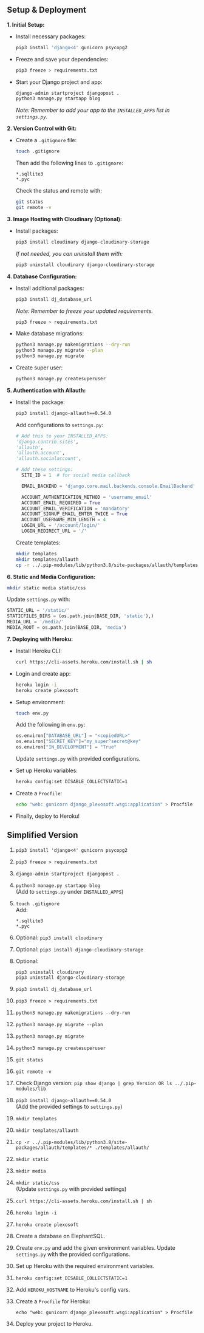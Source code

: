 ## Setup & Deployment

**1. Initial Setup:**

- Install necessary packages:
  ```bash
  pip3 install 'django<4' gunicorn psycopg2
  ```

- Freeze and save your dependencies:
  ```bash
  pip3 freeze > requirements.txt
  ```

- Start your Django project and app:
  ```bash
  django-admin startproject djangopost .
  python3 manage.py startapp blog
  ```

  *Note: Remember to add your app to the `INSTALLED_APPS` list in `settings.py`.*

**2. Version Control with Git:**

- Create a `.gitignore` file:
  ```bash
  touch .gitignore
  ```

  Then add the following lines to `.gitignore`:
  ```
  *.sqllite3
  *.pyc
  ```

  Check the status and remote with:
  ```bash
  git status
  git remote -v
  ```

**3. Image Hosting with Cloudinary (Optional):**

- Install packages:
  ```bash
  pip3 install cloudinary django-cloudinary-storage
  ```

  *If not needed, you can uninstall them with:*
  ```bash
  pip3 uninstall cloudinary django-cloudinary-storage
  ```

**4. Database Configuration:**

- Install additional packages:
  ```bash
  pip3 install dj_database_url
  ```

  *Note: Remember to freeze your updated requirements.*
  ```bash
  pip3 freeze > requirements.txt
  ```

- Make database migrations:
  ```bash
  python3 manage.py makemigrations --dry-run
  python3 manage.py migrate --plan
  python3 manage.py migrate
  ```

- Create super user:
  ```bash
  python3 manage.py createsuperuser
  ```

**5. Authentication with Allauth:**

- Install the package:
  ```bash
  pip3 install django-allauth==0.54.0
  ```

  Add configurations to `settings.py`:
  ```python
  # Add this to your INSTALLED_APPS:
  'django.contrib.sites',
  'allauth',
  'allauth.account',
  'allauth.socialaccount',

  # Add these settings:
    SITE_ID = 1  # for social media callback

    EMAIL_BACKEND = 'django.core.mail.backends.console.EmailBackend'

    ACCOUNT_AUTHENTICATION_METHOD = 'username_email'
    ACCOUNT_EMAIL_REQUIRED = True
    ACCOUNT_EMAIL_VERIFICATION = 'mandatory'
    ACCOUNT_SIGNUP_EMAIL_ENTER_TWICE = True
    ACCOUNT_USERNAME_MIN_LENGTH = 4
    LOGIN_URL = '/account/login/'
    LOGIN_REDIRECT_URL = '/'
  
  ```

  Create templates:
  ```bash
  mkdir templates
  mkdir templates/allauth
  cp -r ../.pip-modules/lib/python3.8/site-packages/allauth/templates/* ./templates/allauth/ 
  ```

**6. Static and Media Configuration:**

  ```bash
  mkdir static media static/css
  ```

  Update `settings.py` with:
  ```python
  STATIC_URL = '/static/'
  STATICFILES_DIRS = (os.path.join(BASE_DIR, 'static'),)
  MEDIA_URL = '/media/'
  MEDIA_ROOT = os.path.join(BASE_DIR, 'media')
  ```

**7. Deploying with Heroku:**

- Install Heroku CLI:
  ```bash
  curl https://cli-assets.heroku.com/install.sh | sh
  ```

- Login and create app:
  ```bash
  heroku login -i
  heroku create plexosoft
  ```

- Setup environment:
  ```bash
  touch env.py
  ```

  Add the following in `env.py`:
  ```python
  os.environ["DATABASE_URL"] = "<copiedURL>"
  os.environ["SECRET_KEY"]="my_super^secret@key"
  os.environ["IN_DEVELOPMENT"] = "True"
  ```

  Update `settings.py` with provided configurations.

- Set up Heroku variables:
  ```bash
  heroku config:set DISABLE_COLLECTSTATIC=1
  ```

- Create a `Procfile`:
  ```bash
  echo "web: gunicorn django_plexosoft.wsgi:application" > Procfile
  ```

- Finally, deploy to Heroku!

## Simplified Version

1. `pip3 install 'django<4' gunicorn psycopg2`

2. `pip3 freeze > requirements.txt`

3. `django-admin startproject djangopost .`

4. `python3 manage.py startapp blog`  
   (Add to `settings.py` under `INSTALLED_APPS`)

5. `touch .gitignore`  
   Add:  
   ```
   *.sqllite3
   *.pyc
   ```

6. Optional: `pip3 install cloudinary`

7. Optional: `pip3 install django-cloudinary-storage`

8. Optional: 
   ```
   pip3 uninstall cloudinary
   pip3 uninstall django-cloudinary-storage
   ```

9. `pip3 install dj_database_url`

10. `pip3 freeze > requirements.txt`

11. `python3 manage.py makemigrations --dry-run`

12. `python3 manage.py migrate --plan`

13. `python3 manage.py migrate`

14. `python3 manage.py createsuperuser`

15. `git status`

16. `git remote -v`

17. Check Django version: `pip show django | grep Version OR ls ../.pip-modules/lib`

18. `pip3 install django-allauth==0.54.0`  
   (Add the provided settings to `settings.py`)

19. `mkdir templates`

20. `mkdir templates/allauth`

21. `cp -r ../.pip-modules/lib/python3.8/site-packages/allauth/templates/* ./templates/allauth/`

22. `mkdir static`

23. `mkdir media`

24. `mkdir static/css`  
   (Update `settings.py` with provided settings)

25. `curl https://cli-assets.heroku.com/install.sh | sh`

26. `heroku login -i`

27. `heroku create plexosoft`

28. Create a database on ElephantSQL.

29. Create `env.py` and add the given environment variables. Update `settings.py` with the provided configurations.

30. Set up Heroku with the required environment variables.

31. `heroku config:set DISABLE_COLLECTSTATIC=1`

32. Add `HEROKU_HOSTNAME` to Heroku's config vars.

33. Create a `Procfile` for Heroku:
    ```
    echo "web: gunicorn django_plexosoft.wsgi:application" > Procfile
    ```

34. Deploy your project to Heroku.